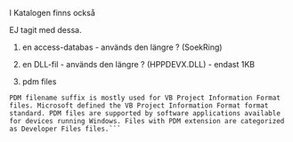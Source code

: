 I Katalogen finns också

EJ tagit med dessa.

1. en access-databas - används den längre ? (SoekRing)
2. en DLL-fil - används den längre ? (HPPDEVX.DLL) - endast 1KB

3. pdm files
 ```
 PDM filename suffix is mostly used for VB Project Information Format files. Microsoft defined the VB Project Information Format format standard. PDM files are supported by software applications available for devices running Windows. Files with PDM extension are categorized as Developer Files files.```
